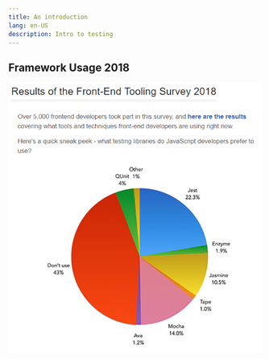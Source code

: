 ```yaml
---
title: An introduction
lang: en-US
description: Intro to testing
---
```


## Framework Usage 2018

![Testing Frameworks 2018](./testingframeworks2018.png)
